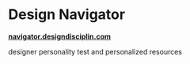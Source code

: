 # Design Navigator

**[navigator.designdisciplin.com](https://navigator.designdisciplin.com/)**

designer personality test and personalized resources
